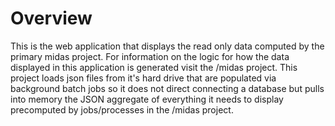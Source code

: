 # Overview
This is the web application that displays the read only data computed by the primary midas project. 
For information on the logic for how the data displayed in this application is generated visit the /midas project.
This project loads json files from it's hard drive that are populated via background batch jobs so it does not direct connecting a database but pulls into memory the JSON aggregate of everything it needs to display precomputed by jobs/processes in the /midas project.

